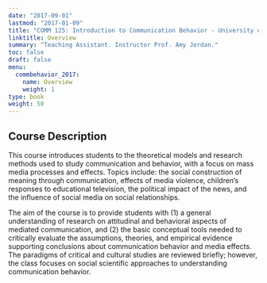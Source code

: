 ```yaml
---
date: "2017-09-01"
lastmod: "2017-01-09"
title: "COMM 125: Introduction to Communication Behavior - University of Pennsylvania (2017)"
linktitle: Overview
summary: "Teaching Assistant. Instructor Prof. Amy Jordan." 
toc: false
draft: false
menu:
  commbehavior_2017:
    name: Overview
    weight: 1
type: book
weight: 50
---
```


## Course Description

This course introduces students to the theoretical models and research methods used to study communication and behavior, with a focus on mass media processes and effects. Topics include: the social construction of meaning through communication, effects of media violence, children’s responses to educational television, the political impact of the news, and the influence of social media on social relationships. 

The aim of the course is to provide students with (1) a general understanding of research on attitudinal and behavioral aspects of mediated communication, and (2) the basic conceptual tools needed to critically evaluate the assumptions, theories, and empirical evidence supporting conclusions about communication behavior and media effects. The paradigms of critical and cultural studies are reviewed briefly; however, the class focuses on social scientific approaches to understanding communication behavior.